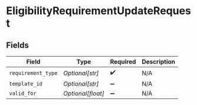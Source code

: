 # EligibilityRequirementUpdateRequest


## Fields

| Field              | Type               | Required           | Description        |
| ------------------ | ------------------ | ------------------ | ------------------ |
| `requirement_type` | *Optional[str]*    | :heavy_check_mark: | N/A                |
| `template_id`      | *Optional[str]*    | :heavy_minus_sign: | N/A                |
| `valid_for`        | *Optional[float]*  | :heavy_minus_sign: | N/A                |